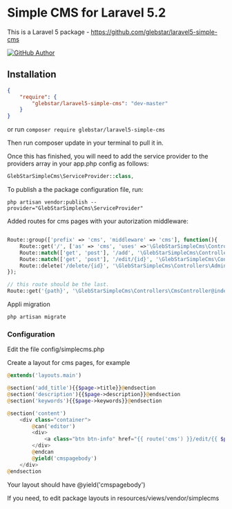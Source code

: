 # Simple CMS for Laravel 5.2

This is a Laravel 5 package - https://github.com/glebstar/laravel5-simple-cms

[![GitHub Author](https://img.shields.io/badge/author-@glebstar-lightgrey.svg?style=flat-square)](https://github.com/glebstar)

## Installation

```json
{
    "require": {
        "glebstar/laravel5-simple-cms": "dev-master"
    }
}
```

or run `composer require glebstar/laravel5-simple-cms`

Then run composer update in your terminal to pull it in.

Once this has finished, you will need to add the service provider to the providers array in your app.php config as follows:
```php
GlebStarSimpleCms\ServiceProvider::class,
```

To publish a the package configuration file, run:

```shell
php artisan vendor:publish --provider="GlebStarSimpleCms\ServiceProvider"
```

Added routes for cms pages with your autorization middleware:
```php

Route::group(['prefix' => 'cms', 'middleware' => 'cms'], function(){
    Route::get('/', ['as' => 'cms', 'uses' =>'\GlebStarSimpleCms\Controllers\AdminController@index']);
    Route::match(['get', 'post'], '/add', '\GlebStarSimpleCms\Controllers\AdminController@add');
    Route::match(['get', 'post'], '/edit/{id}', '\GlebStarSimpleCms\Controllers\AdminController@edit');
    Route::delete('/delete/{id}', '\GlebStarSimpleCms\Controllers\AdminController@delete');
});

// this route should be the last.
Route::get('{path}', '\GlebStarSimpleCms\Controllers\CmsController@index')->where('path', '([A-z\d-\/_.]+)?');
```

Appli migration

```shell
php artisan migrate
```

### Configuration

Edit the file config/simplecms.php

Create a layout for cms pages, for example

```php
@extends('layouts.main')

@section('add_title'){{$page->title}}@endsection
@section('description'){{$page->description}}@endsection
@section('keywords'){{$page->keywords}}@endsection

@section('content')
    <div class="container">
        @can('editor')
        <div>
            <a class="btn btn-info" href="{{ route('cms') }}/edit/{{ $page->id }}">Edit</a>
        </div>
        @endcan
        @yield('cmspagebody')
    </div>
@endsection
```

Your layout should have @yield('cmspagebody')

If you need, to edit package layouts in resources/views/vendor/simplecms
